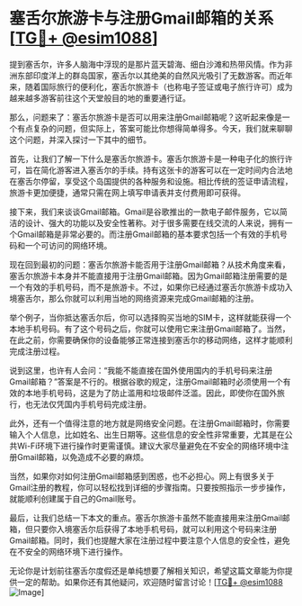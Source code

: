 # 塞舌尔旅游卡与注册Gmail邮箱的关系[[TG💪+ @esim1088](https://t.me/s/esim1088)]

提到塞舌尔，许多人脑海中浮现的是那片蓝天碧海、细白沙滩和热带风情。作为非洲东部印度洋上的群岛国家，塞舌尔以其绝美的自然风光吸引了无数游客。而近年来，随着国际旅行的便利化，塞舌尔旅游卡（也称电子签证或电子旅行许可）成为越来越多游客前往这个天堂般目的地的重要通行证。

那么，问题来了：塞舌尔旅游卡是否可以用来注册Gmail邮箱呢？这听起来像是一个有点复杂的问题，但实际上，答案可能比你想得简单得多。今天，我们就来聊聊这个问题，并深入探讨一下其中的细节。

首先，让我们了解一下什么是塞舌尔旅游卡。塞舌尔旅游卡是一种电子化的旅行许可，旨在简化游客进入塞舌尔的手续。持有这张卡的游客可以在一定时间内合法地在塞舌尔停留，享受这个岛国提供的各种服务和设施。相比传统的签证申请流程，旅游卡更加便捷，通常只需在网上填写申请表并支付费用即可获得。

接下来，我们来谈谈Gmail邮箱。Gmail是谷歌推出的一款电子邮件服务，它以简洁的设计、强大的功能以及安全性著称。对于很多需要在线交流的人来说，拥有一个Gmail邮箱是非常必要的。而注册Gmail邮箱的基本要求包括一个有效的手机号码和一个可访问的网络环境。

现在回到最初的问题：塞舌尔旅游卡能否用于注册Gmail邮箱？从技术角度来看，塞舌尔旅游卡本身并不能直接用于注册Gmail邮箱。因为Gmail邮箱注册需要的是一个有效的手机号码，而不是旅游卡。不过，如果你已经通过塞舌尔旅游卡成功入境塞舌尔，那么你就可以利用当地的网络资源来完成Gmail邮箱的注册。

举个例子，当你抵达塞舌尔后，你可以选择购买当地的SIM卡，这样就能获得一个本地手机号码。有了这个号码之后，你就可以使用它来注册Gmail邮箱了。当然，在此之前，你需要确保你的设备能够正常连接到塞舌尔的移动网络，这样才能顺利完成注册过程。

说到这里，也许有人会问：“我能不能直接在国外使用国内的手机号码来注册Gmail邮箱？”答案是不行的。根据谷歌的规定，注册Gmail邮箱时必须使用一个有效的本地手机号码，这是为了防止滥用和垃圾邮件泛滥。因此，即使你在国外旅行，也无法仅凭国内手机号码完成注册。

此外，还有一个值得注意的地方就是网络安全问题。在注册Gmail邮箱时，你需要输入个人信息，比如姓名、出生日期等。这些信息的安全性非常重要，尤其是在公共Wi-Fi环境下进行操作时更需谨慎。建议大家尽量避免在不安全的网络环境中注册Gmail邮箱，以免造成不必要的麻烦。

当然，如果你对如何注册Gmail邮箱感到困惑，也不必担心。网上有很多关于Gmail注册的教程，你可以轻松找到详细的步骤指南。只要按照指示一步步操作，就能顺利创建属于自己的Gmail账号。

最后，让我们总结一下本文的重点。塞舌尔旅游卡虽然不能直接用来注册Gmail邮箱，但只要你入境塞舌尔后获得了本地手机号码，就可以利用这个号码来注册Gmail邮箱。同时，我们也提醒大家在注册过程中要注意个人信息的安全性，避免在不安全的网络环境下进行操作。

无论你是计划前往塞舌尔度假还是单纯想要了解相关知识，希望这篇文章能为你提供一定的帮助。如果你还有其他疑问，欢迎随时留言讨论！[[TG💪+ @esim1088](https://t.me/s/esim1088) ![Image](https://i.postimg.cc/4NQfJmqS/Snipaste-2025-05-13-00-14-12.png)]